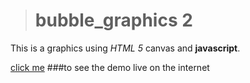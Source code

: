 > # bubble_graphics 2

This is a graphics using *HTML 5* canvas and **javascript**.

[click me](https://imbishalgiri.github.io/bubble_graphics/) ###to see the demo live on the internet

